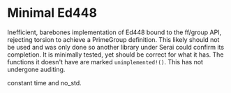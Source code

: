 # Minimal Ed448

Inefficient, barebones implementation of Ed448 bound to the ff/group API,
rejecting torsion to achieve a PrimeGroup definition. This likely should not be
used and was only done so another library under Serai could confirm its
completion. It is minimally tested, yet should be correct for what it has. The
functions it doesn't have are marked `unimplemented!()`. This has not undergone
auditing.

constant time and no_std.
